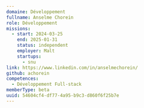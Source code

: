 ```yaml
---
domaine: Développement
fullname: Anselme Chorein
role: Développement
missions:
  - start: 2024-03-25
    end: 2025-01-31
    status: independent
    employer: Malt
    startups:
      - snu
link: https://www.linkedin.com/in/anselmechorein/
github: achorein
competences:
  - Développement Full-stack
memberType: beta
uuid: 54604cf4-df77-4a95-b9c3-d860f6f25b7e
---
```

